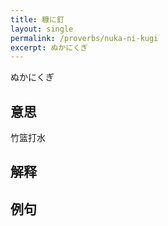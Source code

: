 ```yaml
---
title: 糠に釘
layout: single
permalink: /proverbs/nuka-ni-kugi
excerpt: ぬかにくぎ
---
```


ぬかにくぎ

## 意思

竹篮打水

## 解释

## 例句

